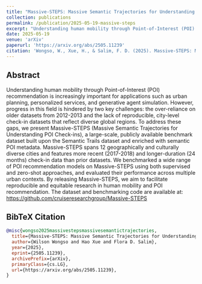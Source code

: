 ```yaml
---
title: "Massive-STEPS: Massive Semantic Trajectories for Understanding POI Check-ins--Dataset and Benchmarks"
collection: publications
permalink: /publication/2025-05-19-massive-steps
excerpt: "Understanding human mobility through Point-of-Interest (POI) recommendation is increasingly important for applications such as urban planning, personalized services, and generative agent simulation. However, progress in this field is hindered by two key challenges: the over-reliance on older datasets from 2012-2013 and the lack of reproducible, city-level check-in datasets that reflect diverse global regions. To address these gaps, we present Massive-STEPS (Massive Semantic Trajectories for Understanding POI Check-ins), a large-scale, publicly available benchmark dataset built upon the Semantic Trails dataset and enriched with semantic POI metadata. Massive-STEPS spans 12 geographically and culturally diverse cities and features more recent (2017-2018) and longer-duration (24 months) check-in data than prior datasets. We benchmarked a wide range of POI recommendation models on Massive-STEPS using both supervised and zero-shot approaches, and evaluated their performance across multiple urban contexts. By releasing Massive-STEPS, we aim to facilitate reproducible and equitable research in human mobility and POI recommendation. The dataset and benchmarking code are available at: https://github.com/cruiseresearchgroup/Massive-STEPS"
date: 2025-05-19
venue: 'arXiv'
paperurl: 'https://arxiv.org/abs/2505.11239'
citation: 'Wongso, W., Xue, H., & Salim, F. D. (2025). Massive-STEPS: Massive Semantic Trajectories for Understanding POI Check-ins--Dataset and Benchmarks. <i>arXiv preprint arXiv:2505.11239.</i>'
---
```


## Abstract

Understanding human mobility through Point-of-Interest (POI) recommendation is increasingly important for applications such as urban planning, personalized services, and generative agent simulation. However, progress in this field is hindered by two key challenges: the over-reliance on older datasets from 2012-2013 and the lack of reproducible, city-level check-in datasets that reflect diverse global regions. To address these gaps, we present Massive-STEPS (Massive Semantic Trajectories for Understanding POI Check-ins), a large-scale, publicly available benchmark dataset built upon the Semantic Trails dataset and enriched with semantic POI metadata. Massive-STEPS spans 12 geographically and culturally diverse cities and features more recent (2017-2018) and longer-duration (24 months) check-in data than prior datasets. We benchmarked a wide range of POI recommendation models on Massive-STEPS using both supervised and zero-shot approaches, and evaluated their performance across multiple urban contexts. By releasing Massive-STEPS, we aim to facilitate reproducible and equitable research in human mobility and POI recommendation. The dataset and benchmarking code are available at: https://github.com/cruiseresearchgroup/Massive-STEPS

## BibTeX Citation

```bibtex
@misc{wongso2025massivestepsmassivesemantictrajectories,
  title={Massive-STEPS: Massive Semantic Trajectories for Understanding POI Check-ins -- Dataset and Benchmarks}, 
  author={Wilson Wongso and Hao Xue and Flora D. Salim},
  year={2025},
  eprint={2505.11239},
  archivePrefix={arXiv},
  primaryClass={cs.LG},
  url={https://arxiv.org/abs/2505.11239}, 
}
```